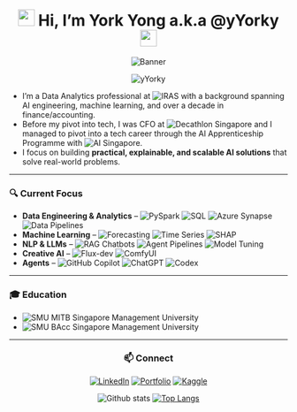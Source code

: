 <div align="center">
  
# <img src="https://raw.githubusercontent.com/MartinHeinz/MartinHeinz/master/wave.gif" width="30px"> Hi, I’m York Yong a.k.a @yYorky <img src="https://raw.githubusercontent.com/MartinHeinz/MartinHeinz/master/wave.gif" width="30px">

</div>

<div align="center">
  <img src="https://aditik.home.blog/wp-content/uploads/2019/02/0nsgxxd0kwn3qt2ks.gif" alt="Banner">
</div>

<p align="center"> <img src="https://komarev.com/ghpvc/?username=yYorky" alt="yYorky" /> </p>

- I’m a Data Analytics professional at ![IRAS](https://img.shields.io/badge/🏛️%20Inland%20Revenue%20Authority%20of%20Singapore-003366?style=flat) with a background spanning AI engineering, machine learning, and over a decade in finance/accounting.
- Before my pivot into tech, I was CFO at ![Decathlon Singapore](https://img.shields.io/badge/⚽Decathlon%20Singapore-0082C3?logo=decathlon&logoColor=white&style=flat) and I managed to pivot into a tech career through the AI Apprenticeship Programme with ![AI Singapore](https://img.shields.io/badge/🤖%20AI%20Singapore-E2231A?style=flat).
- I focus on building **practical, explainable, and scalable AI solutions** that solve real-world problems.


---

### 🔍 Current Focus
- **Data Engineering & Analytics** – ![PySpark](https://img.shields.io/badge/PySpark-E25A1C?logo=apachespark&logoColor=white&style=flat) ![SQL](https://img.shields.io/badge/SQL-4479A1?logo=postgresql&logoColor=white&style=flat) ![Azure Synapse](https://img.shields.io/badge/Azure%20Synapse-0078D4?logo=azure-synapse-analytics&logoColor=white&style=flat) ![Data Pipelines](https://img.shields.io/badge/Data%20Pipelines-4B8BBE?logo=databricks&logoColor=white&style=flat)  
- **Machine Learning** – ![Forecasting](https://img.shields.io/badge/Demand%20Forecasting-FF6F00?logo=googleanalytics&logoColor=white&style=flat) ![Time Series](https://img.shields.io/badge/Time--Series%20Modeling-02569B?logo=clockify&logoColor=white&style=flat) ![SHAP](https://img.shields.io/badge/SHAP%20Explainability-4CAF50?logo=python&logoColor=white&style=flat)  
- **NLP & LLMs** – ![RAG Chatbots](https://img.shields.io/badge/RAG%20Chatbots-FF4088?logo=chatbot&logoColor=white&style=flat) ![Agent Pipelines](https://img.shields.io/badge/Agent%20Pipelines-FF9800?logo=githubactions&logoColor=white&style=flat) ![Model Tuning](https://img.shields.io/badge/Fine--tuning%20Models-512DA8?logo=huggingface&logoColor=white&style=flat)  
- **Creative AI** – ![Flux-dev](https://img.shields.io/badge/Flux--dev-000000?logoColor=white&style=flat) ![ComfyUI](https://img.shields.io/badge/ComfyUI-FFB000?logo=comfyui&logoColor=white&style=flat)  
- **Agents** – ![GitHub Copilot](https://img.shields.io/badge/GitHub%20Copilot-000000?logo=githubcopilot&logoColor=white&style=flat) ![ChatGPT](https://img.shields.io/badge/ChatGPT-412991?logo=openai&logoColor=white&style=flat) ![Codex](https://img.shields.io/badge/OpenAI%20Codex-1A73E8?logo=openai&logoColor=white&style=flat)


---

### 🎓 Education

- ![SMU MITB](https://img.shields.io/badge/Master%20of%20IT%20in%20Business%20(Data%20Science%20%26%20Analytics)-003366?logo=googleclassroom&logoColor=white&style=flat) Singapore Management University  
- ![SMU BAcc](https://img.shields.io/badge/Bachelor%20of%20Accountancy%20(Major%20in%20Finance)-003366?logo=googleclassroom&logoColor=white&style=flat) Singapore Management University


---
<div align="center">
  
### 📫 Connect
[![LinkedIn](https://img.shields.io/badge/LinkedIn-Profile-blue?logo=linkedin&logoColor=white)](https://www.linkedin.com/in/yeoyorkyong/)
[![Portfolio](https://img.shields.io/badge/Portfolio-Website-orange?logo=vercel&logoColor=white)](https://yorkyong.vercel.app/)
[![Kaggle](https://img.shields.io/badge/Kaggle-Profile-blue?logo=kaggle&logoColor=white)](https://www.kaggle.com/yorkyong)




![Github stats](https://github-readme-stats.vercel.app/api?username=yYorky\&theme=slateorange\&show_icons=true)
[![Top Langs](https://github-readme-stats.vercel.app/api/top-langs/?username=yYorky\&theme=slateorange\&show_icons=true)](https://github.com/Elysian01/github-readme-stats)

</div>




